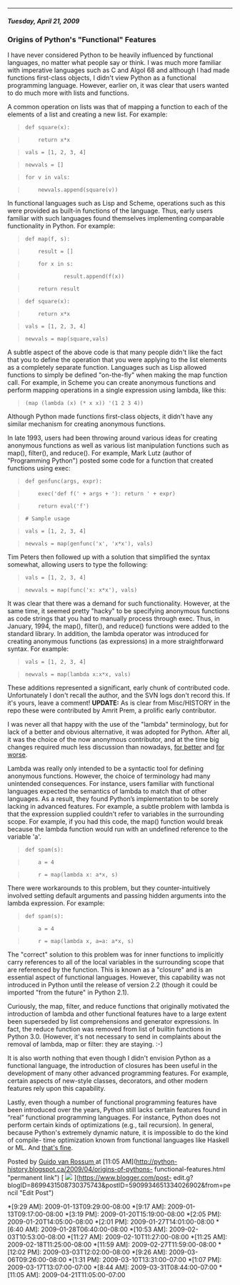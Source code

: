 

* * *

##### Tuesday, April 21, 2009

###  Origins of Python's "Functional" Features

I have never considered Python to be heavily influenced by functional
languages, no matter what people say or think. I was much more familiar with
imperative languages such as C and Algol 68 and although I had made functions
first-class objects, I didn't view Python as a functional programming
language. However, earlier on, it was clear that users wanted to do much more
with lists and functions.  
  
A common operation on lists was that of mapping a function to each of the
elements of a list and creating a new list. For example:  

>

>     def square(x):

>         return x*x

>  
>     vals = [1, 2, 3, 4]

>     newvals = []

>     for v in vals:

>         newvals.append(square(v))

  
In functional languages such as Lisp and Scheme, operations such as this were
provided as built-in functions of the language. Thus, early users familiar
with such languages found themselves implementing comparable functionality in
Python. For example:  

>

>     def map(f, s):

>         result = []

>         for x in s:

>                 result.append(f(x))

>         return result

>  
>     def square(x):

>         return x*x

>  
>     vals = [1, 2, 3, 4]

>     newvals = map(square,vals)

  
A subtle aspect of the above code is that many people didn't like the fact
that you to define the operation that you were applying to the list elements
as a completely separate function. Languages such as Lisp allowed functions to
simply be defined "on-the-fly" when making the map function call. For example,
in Scheme you can create anonymous functions and perform mapping operations in
a single expression using lambda, like this:  

>

>     (map (lambda (x) (* x x)) '(1 2 3 4))  

  
Although Python made functions first-class objects, it didn't have any similar
mechanism for creating anonymous functions.  
  
In late 1993, users had been throwing around various ideas for creating
anonymous functions as well as various list manipulation functions such as
map(), filter(), and reduce(). For example, Mark Lutz (author of "Programming
Python") posted some code for a function that created functions using exec:  

>

>     def genfunc(args, expr):

>         exec('def f(' + args + '): return ' + expr)

>         return eval('f')

>  
>     # Sample usage

>     vals = [1, 2, 3, 4]

>     newvals = map(genfunc('x', 'x*x'), vals)

  
Tim Peters then followed up with a solution that simplified the syntax
somewhat, allowing users to type the following:  

>

>     vals = [1, 2, 3, 4]

>     newvals = map(func('x: x*x'), vals)

  
It was clear that there was a demand for such functionality. However, at the
same time, it seemed pretty "hacky" to be specifying anonymous functions as
code strings that you had to manually process through exec. Thus, in January,
1994, the map(), filter(), and reduce() functions were added to the standard
library. In addition, the lambda operator was introduced for creating
anonymous functions (as expressions) in a more straightforward syntax. For
example:  

>

>     vals = [1, 2, 3, 4]

>     newvals = map(lambda x:x*x, vals)

  
These additions represented a significant, early chunk of contributed code.
Unfortunately I don't recall the author, and the SVN logs don't record this.
If it's yours, leave a comment! **UPDATE:** As is clear from Misc/HISTORY in
the repo these were contributed by Amrit Prem, a prolific early contributor.  
  
I was never all that happy with the use of the "lambda" terminology, but for
lack of a better and obvious alternative, it was adopted for Python. After
all, it was the choice of the now anonymous contributor, and at the time big
changes required much less discussion than nowadays, [for
better](http://www.python.org/dev/peps/pep-0001/) and [for
worse](http://yellow.bikeshed.com/).  
  
Lambda was really only intended to be a syntactic tool for defining anonymous
functions. However, the choice of terminology had many unintended
consequences. For instance, users familiar with functional languages expected
the semantics of lambda to match that of other languages. As a result, they
found Python’s implementation to be sorely lacking in advanced features. For
example, a subtle problem with lambda is that the expression supplied couldn't
refer to variables in the surrounding scope. For example, if you had this
code, the map() function would break because the lambda function would run
with an undefined reference to the variable 'a'.  

>

>     def spam(s):

>         a = 4

>         r = map(lambda x: a*x, s)

  
There were workarounds to this problem, but they counter-intuitively involved
setting default arguments and passing hidden arguments into the lambda
expression. For example:  

>

>     def spam(s):

>         a = 4

>         r = map(lambda x, a=a: a*x, s)

  
The "correct" solution to this problem was for inner functions to implicitly
carry references to all of the local variables in the surrounding scope that
are referenced by the function. This is known as a "closure" and is an
essential aspect of functional languages. However, this capability was not
introduced in Python until the release of version 2.2 (though it could be
imported "from the future" in Python 2.1).  
  
Curiously, the map, filter, and reduce functions that originally motivated the
introduction of lambda and other functional features have to a large extent
been superseded by list comprehensions and generator expressions. In fact, the
reduce function was removed from list of builtin functions in Python 3.0.
(However, it's not necessary to send in complaints about the removal of
lambda, map or filter: they are staying. :-)  
  
It is also worth nothing that even though I didn't envision Python as a
functional language, the introduction of closures has been useful in the
development of many other advanced programming features. For example, certain
aspects of new-style classes, decorators, and other modern features rely upon
this capability.  
  
Lastly, even though a number of functional programming features have been
introduced over the years, Python still lacks certain features found in “real”
functional programming languages. For instance, Python does not perform
certain kinds of optimizations (e.g., tail recursion). In general, because
Python's extremely dynamic nature, it is impossible to do the kind of compile-
time optimization known from functional languages like Haskell or ML. And
[that's fine](http://hugunin.net/story_of_jython.html).

Posted by  [ Guido van Rossum
](https://www.blogger.com/profile/12821714508588242516 "author profile") at
[11:05 AM](http://python-history.blogspot.ca/2009/04/origins-of-pythons-
functional-features.html "permanent link") [
![](https://resources.blogblog.com/img/icon18_edit_allbkg.gif)
](https://www.blogger.com/post-
edit.g?blogID=8699431508730375743&postID=5909934651334026902&from=pencil "Edit
Post")

  *[9:29 AM]: 2009-01-13T09:29:00-08:00
  *[9:17 AM]: 2009-01-13T09:17:00-08:00
  *[3:19 PM]: 2009-01-20T15:19:00-08:00
  *[2:05 PM]: 2009-01-20T14:05:00-08:00
  *[2:01 PM]: 2009-01-27T14:01:00-08:00
  *[6:40 AM]: 2009-01-28T06:40:00-08:00
  *[10:53 AM]: 2009-02-03T10:53:00-08:00
  *[11:27 AM]: 2009-02-10T11:27:00-08:00
  *[11:25 AM]: 2009-02-18T11:25:00-08:00
  *[11:59 AM]: 2009-02-27T11:59:00-08:00
  *[12:02 PM]: 2009-03-03T12:02:00-08:00
  *[9:26 AM]: 2009-03-06T09:26:00-08:00
  *[1:31 PM]: 2009-03-10T13:31:00-07:00
  *[1:07 PM]: 2009-03-17T13:07:00-07:00
  *[8:44 AM]: 2009-03-31T08:44:00-07:00
  *[11:05 AM]: 2009-04-21T11:05:00-07:00

